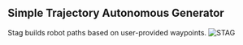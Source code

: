 Simple Trajectory Autonomous Generator
---
Stag builds robot paths based on user-provided waypoints.
![STAG](http://i.gyazo.com/8106e99edb0045e60f3933dc21593b07.png)

